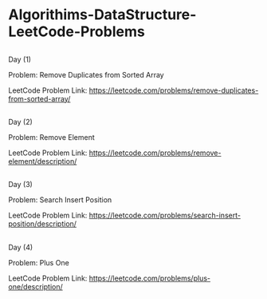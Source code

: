 # Algorithims-DataStructure-LeetCode-Problems


##
Day (1)

Problem: Remove Duplicates from Sorted Array 

LeetCode Problem Link: https://leetcode.com/problems/remove-duplicates-from-sorted-array/

##

##
Day (2)

Problem: Remove Element

LeetCode Problem Link: https://leetcode.com/problems/remove-element/description/

##

##
Day (3)

Problem: Search Insert Position

LeetCode Problem Link: https://leetcode.com/problems/search-insert-position/description/

##

##
Day (4)

Problem: Plus One

LeetCode Problem Link: https://leetcode.com/problems/plus-one/description/

##


